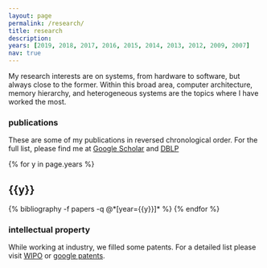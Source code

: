 ```yaml
---
layout: page
permalink: /research/
title: research
description:
years: [2019, 2018, 2017, 2016, 2015, 2014, 2013, 2012, 2009, 2007]
nav: true
---
```


My research interests are on systems, from hardware to software, but always
close to the former.  Within this broad area, computer architecture, memory hierarchy,
and heterogeneous systems are the topics where I have worked the most.

### publications

These are some of my publications in reversed chronological order. For the full
list, please find me at [Google
Scholar](https://scholar.google.es/citations?user=GMN3oxEAAAAJ&hl=en&oi=ao) and
[DBLP](http://dblp.uni-trier.de/pers/hd/g/Gracia:Dar=iacute=o_Su=aacute=rez)

{% for y in page.years %}
  <h2 class="year">{{y}}</h2>
  {% bibliography -f papers -q @*[year={{y}}]* %}
{% endfor %}

### intellectual property

While working at industry, we filled some patents. For a detailed list
please visit [WIPO](https://patentscope.wipo.int/search/en/search.jsf) or [google patents](https://patents.google.com/?inventor=dario+suarez+gracia).
